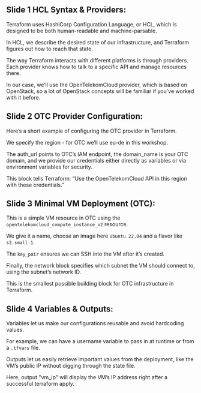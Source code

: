 ## Slide 1 HCL Syntax & Providers:
Terraform uses HashiCorp Configuration Language, or HCL, which is designed to be both human-readable and machine-parsable.

In HCL, we describe the desired state of our infrastructure, and Terraform figures out how to reach that state.

The way Terraform interacts with different platforms is through providers. Each provider knows how to talk to a specific API and manage resources there.

In our case, we’ll use the OpenTelekomCloud provider, which is based on OpenStack, so a lot of OpenStack concepts will be familiar if you’ve worked with it before.

## Slide 2 OTC Provider Configuration:
Here’s a short example of configuring the OTC provider in Terraform.

We specify the region - for OTC we’ll use eu-de in this workshop.

The auth_url points to OTC’s IAM endpoint, the domain_name is your OTC domain, and we provide our credentials either directly as variables or via environment variables for security.

This block tells Terraform: “Use the OpenTelekomCloud API in this region with these credentials.”

## Slide 3 Minimal VM Deployment (OTC):
This is a simple VM resource in OTC using the `opentelekomcloud_compute_instance_v2` resource.

We give it a name, choose an image here `Ubuntu 22.04` and a flavor like `s2.small.1`.

The `key_pair` ensures we can SSH into the VM after it’s created.

Finally, the network block specifies which subnet the VM should connect to, using the subnet’s network ID.

This is the smallest possible building block for OTC infrastructure in Terraform.

## Slide 4 Variables & Outputs:
Variables let us make our configurations reusable and avoid hardcoding values.

For example, we can have a username variable to pass in at runtime or from a `.tfvars` file.

Outputs let us easily retrieve important values from the deployment, like the VM’s public IP without digging through the state file.

Here, output "vm_ip" will display the VM’s IP address right after a successful terraform apply.
